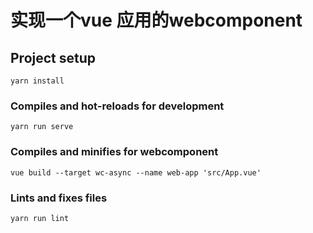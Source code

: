 # 实现一个vue 应用的webcomponent

## Project setup
```
yarn install
```

### Compiles and hot-reloads for development
```
yarn run serve
```

### Compiles and minifies for webcomponent
```
vue build --target wc-async --name web-app 'src/App.vue'
```

### Lints and fixes files
```
yarn run lint
```
